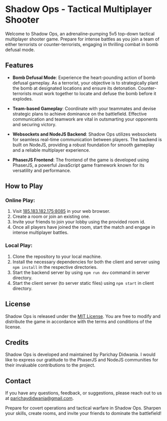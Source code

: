 # Shadow Ops - Tactical Multiplayer Shooter

Welcome to Shadow Ops, an adrenaline-pumping 5v5 top-down tactical multiplayer shooter game. Prepare for intense battles as you join a team of either terrorists or counter-terrorists, engaging in thrilling combat in bomb defusal mode.

## Features

- **Bomb Defusal Mode**: Experience the heart-pounding action of bomb defusal gameplay. As a terrorist, your objective is to strategically plant the bomb at designated locations and ensure its detonation. Counter-terrorists must work together to locate and defuse the bomb before it explodes.

- **Team-based Gameplay**: Coordinate with your teammates and devise strategic plans to achieve dominance on the battlefield. Effective communication and teamwork are vital in outsmarting your opponents and securing victory.

- **Websockets and NodeJS Backend**: Shadow Ops utilizes websockets for seamless real-time communication between players. The backend is built on NodeJS, providing a robust foundation for smooth gameplay and a reliable multiplayer experience.

- **PhaserJS Frontend**: The frontend of the game is developed using PhaserJS, a powerful JavaScript game framework known for its versatility and performance.

## How to Play

### Online Play:
1. Visit [185.183.182.175:8085](http://185.183.182.175:8085) in your web browser.
2. Create a room or join an existing one.
3. Invite your friends to join your lobby using the provided room id.
4. Once all players have joined the room, start the match and engage in intense multiplayer battles.

### Local Play:
1. Clone the repository to your local machine.
2. Install the necessary dependencies for both the client and server using `npm install` in the respective directories.
3. Start the backend server by using `npm run dev` command in server directory.
4. Start the client server (to server static files) using `npm start` in client directory.

## License

Shadow Ops is released under the [MIT License](https://opensource.org/licenses/MIT). You are free to modify and distribute the game in accordance with the terms and conditions of the license.

## Credits

Shadow Ops is developed and maintained by Parichay Didwania. I would like to express our gratitude to the PhaserJS and NodeJS communities for their invaluable contributions to the project.

## Contact

If you have any questions, feedback, or suggestions, please reach out to us at parichaydidwania@gmail.com.

Prepare for covert operations and tactical warfare in Shadow Ops. Sharpen your skills, create rooms, and invite your friends to dominate the battlefield!
